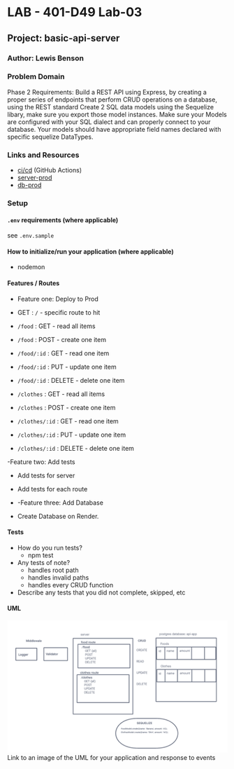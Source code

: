 # LAB - 401-D49 Lab-03

## Project: basic-api-server

### Author: Lewis Benson

### Problem Domain

Phase 2 Requirements: Build a REST API using Express, by creating a proper series of endpoints that perform CRUD operations on a database, using the REST standard
Create 2 SQL data models using the Sequelize libary, make sure you export those model instances.
Make sure your Models are configured with your SQL dialect and can properly connect to your database.
Your models should have appropriate field names declared with specific sequelize DataTypes.

### Links and Resources

- [ci/cd](https://github.com/tm-LBenson/basic-api-server/actions) (GitHub Actions)
- [server-prod](https://four01-d49-basic-api.onrender.com/)
- [db-prod](postgres://tm_lbenson:57Af2huVXU1cR50haeyet1HzfnKS161J@dpg-ce40715a499cum1nougg-a/api_app_z5xx)

### Setup

#### `.env` requirements (where applicable)

see `.env.sample`

#### How to initialize/run your application (where applicable)

- nodemon

#### Features / Routes

- Feature one: Deploy to Prod

- GET : `/` - specific route to hit
- `/food` : GET - read all items
- `/food` : POST - create one item
- `/food/:id` : GET - read one item
- `/food/:id` : PUT - update one item
- `/food/:id` : DELETE - delete one item

- `/clothes` : GET - read all items
- `/clothes` : POST - create one item
- `/clothes/:id` : GET - read one item
- `/clothes/:id` : PUT - update one item
- `/clothes/:id` : DELETE - delete one item

-Feature two: Add tests

- Add tests for server
- Add tests for each route
- -Feature three: Add Database

- Create Database on Render.

#### Tests

- How do you run tests?
  - npm test
- Any tests of note?
  - handles root path
  - handles invalid paths
  - handles every CRUD function
- Describe any tests that you did not complete, skipped, etc

#### UML

![UML](./assets/uml.png)
Link to an image of the UML for your application and response to events
